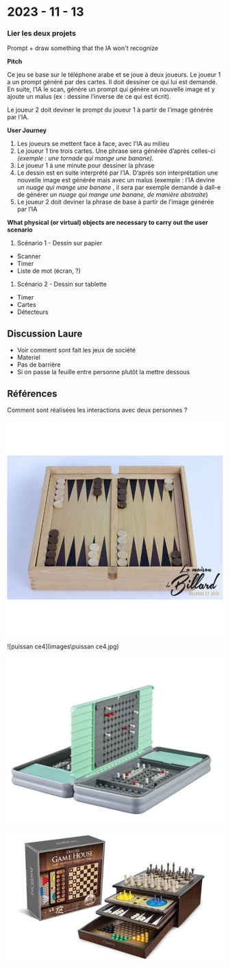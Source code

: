 # 2023 - 11 - 13

### Lier les deux projets

Prompt + draw something that the IA won't recognize

**Pitch**

Ce jeu se base sur le téléphone arabe et se joue à deux joueurs. Le joueur 1 a un prompt généré par des cartes. Il doit dessiner ce qui lui est demandé. En suite, l’IA le scan, génère un prompt qui génère un nouvelle image et y ajoute un malus (ex : dessine l’inverse de ce qui est écrit).

Le joueur 2 doit deviner le prompt du joueur 1 à partir de l’image générée par l’IA.

**User Journey**

1. Les joueurs se mettent face à face, avec l’IA au milieu
2. Le joueur 1 tire trois cartes. Une phrase sera générée d’après celles-ci *(exemple : une tornade qui mange une banane).*
3. Le joueur 1 à une minute pour dessiner la phrase
4. Le dessin est en suite interprété par l’IA. D’après son interprétation une nouvelle image est générée mais avec un malus (exemple : l’IA devine *un nuage qui mange une banane* , il sera par exemple demandé à dall-e de générer *un nuage qui mange une banane, de manière abstraite*)
5. Le joueur 2 doit deviner la phrase de base à partir de l’image générée par l’IA

**What physical (or virtual) objects are necessary to carry out the user scenario**

1. Scénario 1 - Dessin sur papier

- Scanner
- Timer
- Liste de mot (écran, ?)

1. Scénario 2 - Dessin sur tablette

- Timer
- Cartes
- Détecteurs



## Discussion Laure

- Voir comment sont fait les jeux de société
- Materiel
- Pas de barrière
- Si on passe la feuille entre personne plutôt la mettre dessous



## Références

Comment sont réalisées les interactions avec deux personnes ?

![coffret-multi-jeux-en-bois](images\coffret-multi-jeux-en-bois.jpg)

![puissan ce4](images\puissan ce4.jpg)

![touche-coule](images\touche-coule.png)

![coffret](images\coffret.jpg)
